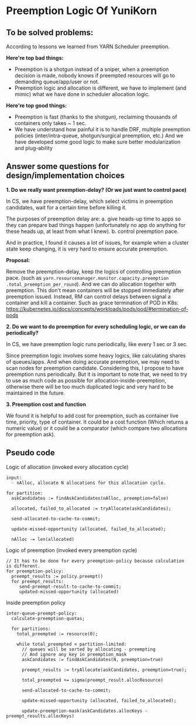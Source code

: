 <!--
 * Licensed to the Apache Software Foundation (ASF) under one
 * or more contributor license agreements.  See the NOTICE file
 * distributed with this work for additional information
 * regarding copyright ownership.  The ASF licenses this file
 * to you under the Apache License, Version 2.0 (the
 * "License"); you may not use this file except in compliance
 * with the License.  You may obtain a copy of the License at
 *
 *     http://www.apache.org/licenses/LICENSE-2.0
 *
 * Unless required by applicable law or agreed to in writing, software
 * distributed under the License is distributed on an "AS IS" BASIS,
 * WITHOUT WARRANTIES OR CONDITIONS OF ANY KIND, either express or implied.
 * See the License for the specific language governing permissions and
 * limitations under the License.
 -->

# Preemption Logic Of YuniKorn

## To be solved problems:

According to lessons we learned from YARN Scheduler preemption. 

**Here're top bad things:** 

- Preemption is a shotgun instead of a sniper, when a preemption decision is made, nobody knows if preempted resources will go to demanding queue/app/user or not.
- Preemption logic and allocation is different, we have to implement (and mimic) what we have done in scheduler allocation logic. 

**Here're top good things:**

- Preemption is fast (thanks to the shotgun), reclaiming thousands of containers only takes ~ 1 sec. 
- We have understand how painful it is to handle DRF, multiple preemption policies (inter/intra-queue, shotgun/surgical preemption, etc.) And we have developed some good logic 
to make sure better modularization and plug-ability  

## Answer some questions for design/implementation choices

**1\. Do we really want preemption-delay? (Or we just want to control pace)**

In CS, we have preemption-delay, which select victims in preemption candidates, wait for a certain time before killing it. 

The purposes of preemption delay are: a. give heads-up time to apps so 
they can prepare bad things happen (unfortunately no app do anything for these heads up, at least from what I knew). b. control preemption pace.   

And in practice, I found it causes a lot of issues, for example when a 
cluster state keep changing, it is very hard to ensure accurate preemption. 

**Proposal:**

Remove the preemption-delay, keep the logics of controlling preemption pace. (such as ```yarn.resourcemanager.monitor.capacity.preemption
.total_preemption_per_round```). And we can do allocation together with preemption.
This don't mean containers will be stopped immediately after preemption issued. Instead, RM can control delays between signal a container and kill a container. Such as grace 
termination of POD in K8s: https://kubernetes.io/docs/concepts/workloads/pods/pod/#termination-of-pods   

**2\. Do we want to do preemption for every scheduling logic, or we can do periodically?**

In CS, we have preemption logic runs periodically, like every 1 sec or 3 sec. 

Since preemption logic involves some heavy logics, like calculating shares of queues/apps. And when doing accurate preemption, we may need to scan nodes for preemption candidate. 
Considering this, I propose to have preemption runs periodically. But it is important to note that, we need to try to use as much code as possible for 
allocation-inside-preemption, otherwise there will be too much duplicated logic and very hard to be maintained in the future.

**3\. Preemption cost and function**

We found it is helpful to add cost for preemption, such as container live time, priority, type of container. It could be a cost function (Which returns a numeric value) or it 
could be a comparator (which compare two allocations for preemption ask).

## Pseudo code

Logic of allocation (invoked every allocation cycle)

```
input:
  - nAlloc, allocate N allocations for this allocation cycle.

for partition: 
  askCandidates := findAskCandidates(nAlloc, preemption=false)
  
  allocated, failed_to_allocated := tryAllocate(askCandidates);
  
  send-allocated-to-cache-to-commit;
  
  update-missed-opportunity (allocated, failed_to_allocated);
  
  nAlloc -= len(allocated)   
```

Logic of preemption (invoked every preemption cycle)

```
// It has to be done for every preemption-policy because calculation is different.
for preemption-policy: 
  preempt_results := policy.preempt()
  for preempt_results: 
     send-preempt-result-to-cache-to-commit;
     updated-missed-opportunity (allocated)
```

Inside preemption policy

```
inter-queue-preempt-policy:
  calculate-preemption-quotas;
  
  for partitions:
    total_preempted := resource(0);
    
    while total_preempted < partition-limited:
      // queues will be sorted by allocating - preempting
      // And ignore any key in preemption_mask
      askCandidates := findAskCandidates(N, preemption=true)
      
      preempt_results := tryAllocate(askCandidates, preemption=true);
      
      total_preempted += sigma(preempt_result.allocResource)
      
      send-allocated-to-cache-to-commit;
      
      update-missed-opportunity (allocated, failed_to_allocated);
      
      update-preemption-mask(askCandidates.allocKeys - preempt_results.allocKeys)
```